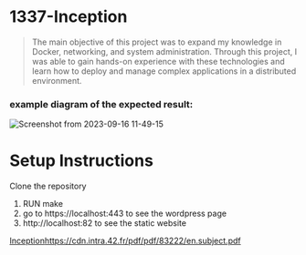 # 1337-Inception

> The main objective of this project was to expand my knowledge in Docker, networking, and system administration. Through this project, I was able to gain hands-on experience with these technologies and learn how to deploy and manage complex applications in a distributed environment.

### example diagram of the expected result:

![Screenshot from 2023-09-16 11-49-15](https://github.com/justr0ma/1337-Inception/assets/112334569/0b9fb278-d47d-42d7-94de-37dba0e0bfd1)

# Setup Instructions
Clone the repository
1. RUN make
1. go to https://localhost:443 to see the wordpress page
1. http://localhost:82 to see the static website

[Inception](https://cdn.intra.42.fr/pdf/pdf/83222/en.subject.pdf)https://cdn.intra.42.fr/pdf/pdf/83222/en.subject.pdf
